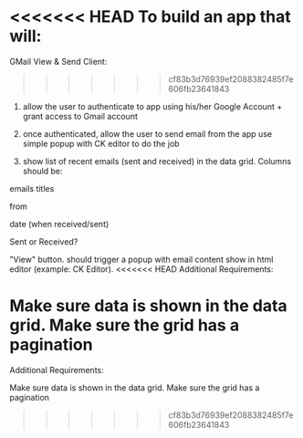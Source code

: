 <<<<<<< HEAD
                                                            To build an app that will:
=======
GMail View & Send Client:
>>>>>>> cf83b3d76939ef2088382485f7e606fb23641843

1) allow the user to authenticate to app using his/her Google Account + grant access to Gmail account

2) once authenticated, allow the user to send email from the app use simple popup with CK editor to do the job

3) show list of recent emails (sent and received) in the data grid. Columns should be:

emails titles

from

date (when received/sent)

Sent or Received?

"View" button. should trigger a popup with email content show in html editor (example: CK Editor).
<<<<<<< HEAD
Additional Requirements:

Make sure data is shown in the data grid.
Make sure the grid has a pagination
=======


Additional Requirements:

Make sure data is shown in the data grid.
Make sure the grid has a pagination
>>>>>>> cf83b3d76939ef2088382485f7e606fb23641843
